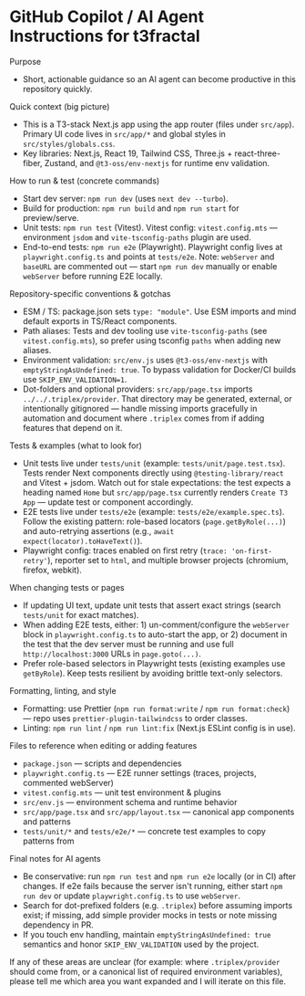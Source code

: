 # GitHub Copilot / AI Agent Instructions for t3fractal

Purpose
- Short, actionable guidance so an AI agent can become productive in this repository quickly.

Quick context (big picture)
- This is a T3-stack Next.js app using the app router (files under `src/app`). Primary UI code lives in `src/app/*` and global styles in `src/styles/globals.css`.
- Key libraries: Next.js, React 19, Tailwind CSS, Three.js + react-three-fiber, Zustand, and `@t3-oss/env-nextjs` for runtime env validation.

How to run & test (concrete commands)
- Start dev server: `npm run dev` (uses `next dev --turbo`).
- Build for production: `npm run build` and `npm run start` for preview/serve.
- Unit tests: `npm run test` (Vitest). Vitest config: `vitest.config.mts` — environment `jsdom` and `vite-tsconfig-paths` plugin are used.
- End-to-end tests: `npm run e2e` (Playwright). Playwright config lives at `playwright.config.ts` and points at `tests/e2e`. Note: `webServer` and `baseURL` are commented out — start `npm run dev` manually or enable `webServer` before running E2E locally.

Repository-specific conventions & gotchas
- ESM / TS: package.json sets `type: "module"`. Use ESM imports and mind default exports in TS/React components.
- Path aliases: Tests and dev tooling use `vite-tsconfig-paths` (see `vitest.config.mts`), so prefer using tsconfig `paths` when adding new aliases.
- Environment validation: `src/env.js` uses `@t3-oss/env-nextjs` with `emptyStringAsUndefined: true`. To bypass validation for Docker/CI builds use `SKIP_ENV_VALIDATION=1`.
- Dot-folders and optional providers: `src/app/page.tsx` imports `../../.triplex/provider`. That directory may be generated, external, or intentionally gitignored — handle missing imports gracefully in automation and document where `.triplex` comes from if adding features that depend on it.

Tests & examples (what to look for)
- Unit tests live under `tests/unit` (example: `tests/unit/page.test.tsx`). Tests render Next components directly using `@testing-library/react` and Vitest + jsdom. Watch out for stale expectations: the test expects a heading named `Home` but `src/app/page.tsx` currently renders `Create T3 App` — update test or component accordingly.
- E2E tests live under `tests/e2e` (example: `tests/e2e/example.spec.ts`). Follow the existing pattern: role-based locators (`page.getByRole(...)`) and auto-retrying assertions (e.g., `await expect(locator).toHaveText()`).
- Playwright config: traces enabled on first retry (`trace: 'on-first-retry'`), reporter set to `html`, and multiple browser projects (chromium, firefox, webkit).

When changing tests or pages
- If updating UI text, update unit tests that assert exact strings (search `tests/unit` for exact matches).
- When adding E2E tests, either: 1) un-comment/configure the `webServer` block in `playwright.config.ts` to auto-start the app, or 2) document in the test that the dev server must be running and use full `http://localhost:3000` URLs in `page.goto(...)`.
- Prefer role-based selectors in Playwright tests (existing examples use `getByRole`). Keep tests resilient by avoiding brittle text-only selectors.

Formatting, linting, and style
- Formatting: use Prettier (`npm run format:write` / `npm run format:check`) — repo uses `prettier-plugin-tailwindcss` to order classes.
- Linting: `npm run lint` / `npm run lint:fix` (Next.js ESLint config is in use).

Files to reference when editing or adding features
- `package.json` — scripts and dependencies
- `playwright.config.ts` — E2E runner settings (traces, projects, commented webServer)
- `vitest.config.mts` — unit test environment & plugins
- `src/env.js` — environment schema and runtime behavior
- `src/app/page.tsx` and `src/app/layout.tsx` — canonical app components and patterns
- `tests/unit/*` and `tests/e2e/*` — concrete test examples to copy patterns from

Final notes for AI agents
- Be conservative: run `npm run test` and `npm run e2e` locally (or in CI) after changes. If e2e fails because the server isn't running, either start `npm run dev` or update `playwright.config.ts` to use `webServer`.
- Search for dot-prefixed folders (e.g. `.triplex`) before assuming imports exist; if missing, add simple provider mocks in tests or note missing dependency in PR.
- If you touch env handling, maintain `emptyStringAsUndefined: true` semantics and honor `SKIP_ENV_VALIDATION` used by the project.

If any of these areas are unclear (for example: where `.triplex/provider` should come from, or a canonical list of required environment variables), please tell me which area you want expanded and I will iterate on this file.